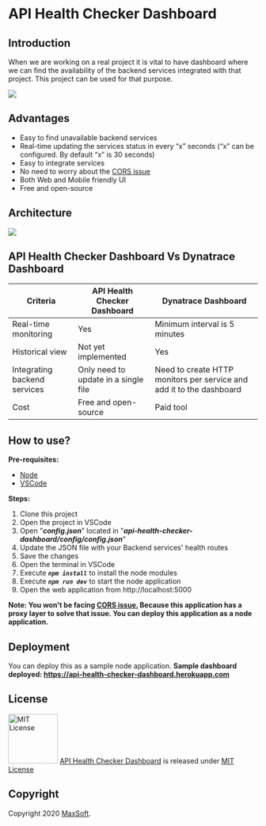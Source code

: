 # API Health Checker Dashboard

## Introduction
When we are working on a real project it is vital to have dashboard where we can find the availability of the backend services integrated with that project.
This project can be used for that purpose.

![](https://github.com/osandadeshan/api-health-checker-dashboard/blob/master/dashboard-screenshot.PNG)

## Advantages
* Easy to find unavailable backend services
* Real-time updating the services status in every “x” seconds (“x” can be configured. By default “x” is 30 seconds)
* Easy to integrate services
* No need to worry about the [CORS issue](https://developer.mozilla.org/en-US/docs/Web/HTTP/CORS)
* Both Web and Mobile friendly UI
* Free and open-source

## Architecture
![](https://github.com/osandadeshan/api-health-checker-dashboard/blob/master/design-diagram.PNG)

## API Health Checker Dashboard Vs Dynatrace Dashboard
| Criteria | API Health Checker Dashboard | Dynatrace Dashboard |
| ------------ | ------------ | ------------ |
| Real-time monitoring | Yes | Minimum interval is 5 minutes |
| Historical view | Not yet implemented | Yes |
| Integrating backend services | Only need to update in a single file | Need to create HTTP monitors per service and add it to the dashboard |
| Cost | Free and open-source | Paid tool |

## How to use?
**Pre-requisites:**
* [Node](https://nodejs.org/en/download/)
* [VSCode](https://code.visualstudio.com/download)

**Steps:**
1. Clone this project
2. Open the project in VSCode
3. Open "***config.json***" located in "***api-health-checker-dashboard/config/config.json***"
4. Update the JSON file with your Backend services' health routes
5. Save the changes
6. Open the terminal in VSCode
7. Execute ***`npm install`*** to install the node modules
8. Execute ***`npm run dev`*** to start the node application
9. Open the web application from http://localhost:5000

**Note: You won't be facing [CORS issue.](https://developer.mozilla.org/en-US/docs/Web/HTTP/CORS) Because this application has a proxy layer to solve that issue. You can deploy this application as a node application.**

## Deployment
You can deploy this as a sample node application.
**Sample dashboard deployed: https://api-health-checker-dashboard.herokuapp.com**

## License
<img src="https://upload.wikimedia.org/wikipedia/commons/thumb/0/0b/License_icon-mit-2.svg/2000px-License_icon-mit-2.svg.png" alt="MIT License" width="100" height="100"/> [API Health Checker Dashboard](https://github.com/osandadeshan/api-health-checker-dashboard) is released under [MIT License](https://opensource.org/licenses/MIT)

## Copyright
Copyright 2020 [MaxSoft](https://maxsoftlk.github.io/).
